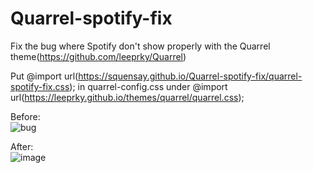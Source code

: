 # Quarrel-spotify-fix
Fix the bug where Spotify don't show properly with the Quarrel theme(https://github.com/leeprky/Quarrel)

Put @import url(https://squensay.github.io/Quarrel-spotify-fix/quarrel-spotify-fix.css); in quarrel-config.css under @import url(https://leeprky.github.io/themes/quarrel/quarrel.css);

Before:<br/>
![bug](https://user-images.githubusercontent.com/55328134/118842384-7113ea80-b8c9-11eb-8a31-f5be479aec6b.png)

After:<br/>
![image](https://user-images.githubusercontent.com/55328134/118848463-0f567f00-b8cf-11eb-9c8a-0e966bf5d944.png)
